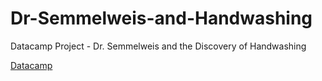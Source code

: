 # Dr-Semmelweis-and-Handwashing
Datacamp Project  -  Dr. Semmelweis and the Discovery of Handwashing

[Datacamp](https://www.datacamp.com)
